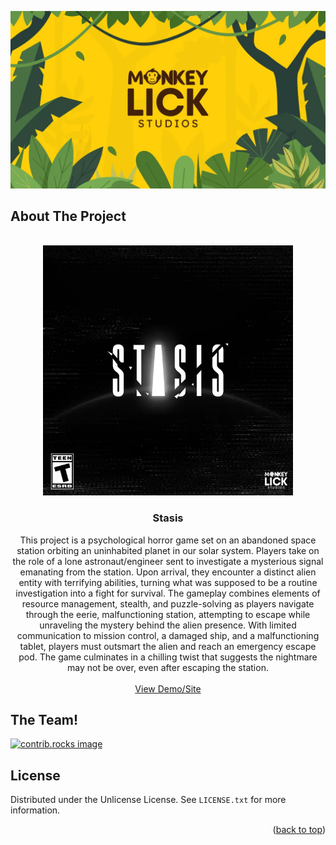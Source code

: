 <a id="readme-top"></a>

<!-- PROJECT LOGO -->

[![Product Name Screen Shot][product-screenshot]](https://www.monkeylick.studio/)

<!-- ABOUT THE PROJECT -->

## About The Project

<br />
<div align="center">
  <a href="https://www.monkeylick.studio/">
    <img src="images/logo.png" alt="Logo" width="400" height="400">
  </a>

<h3 align="center">Stasis</h3>

  <p align="center">
    This project is a psychological horror game set on an abandoned space station orbiting an uninhabited planet in our solar system. Players take on the role of a lone astronaut/engineer sent to investigate a mysterious signal emanating from the station. Upon arrival, they encounter a distinct alien entity with terrifying abilities, turning what was supposed to be a routine investigation into a fight for survival. The gameplay combines elements of resource management, stealth, and puzzle-solving as players navigate through the eerie, malfunctioning station, attempting to escape while unraveling the mystery behind the alien presence. With limited communication to mission control, a damaged ship, and a malfunctioning tablet, players must outsmart the alien and reach an emergency escape pod. The game culminates in a chilling twist that suggests the nightmare may not be over, even after escaping the station.
    <br />
    <br />
    <a href="https://www.monkeylick.studio/">View Demo/Site</a>
  </p>
</div>

## The Team!

<a href="https://github.com/Sterling-Gore/Game-Dev/graphs/contributors">
  <img src="https://contrib.rocks/image?repo=Sterling-Gore/Game-Dev" alt="contrib.rocks image" />
</a>

<!-- LICENSE -->

## License

Distributed under the Unlicense License. See `LICENSE.txt` for more information.

<p align="right">(<a href="#readme-top">back to top</a>)</p>

<!-- MARKDOWN LINKS & IMAGES -->
<!-- https://www.markdownguide.org/basic-syntax/#reference-style-links -->

[contributors-shield]: https://img.shields.io/github/contributors/Sterling-Gore/Game-Dev.svg?style=for-the-badge
[contributors-url]: https://github.com/Sterling-Gore/Game-Dev/graphs/contributors
[forks-shield]: https://img.shields.io/github/forks/Sterling-Gore/Game-Dev.svg?style=for-the-badge
[forks-url]: https://github.com/Sterling-Gore/Game-Dev/network/members
[stars-shield]: https://img.shields.io/github/stars/Sterling-Gore/Game-Dev.svg?style=for-the-badge
[stars-url]: https://github.com/Sterling-Gore/Game-Dev/stargazers
[issues-shield]: https://img.shields.io/github/issues/Sterling-Gore/Game-Dev.svg?style=for-the-badge
[issues-url]: https://github.com/Sterling-Gore/Game-Dev/issues
[license-shield]: https://img.shields.io/github/license/Sterling-Gore/Game-Dev.svg?style=for-the-badge
[license-url]: https://github.com/Sterling-Gore/Game-Dev/blob/master/LICENSE.txt
[linkedin-shield]: https://img.shields.io/badge/-LinkedIn-black.svg?style=for-the-badge&logo=linkedin&colorB=555
[linkedin-url]: https://linkedin.com/in/linkedin_username
[product-screenshot]: images/screenshot.png
